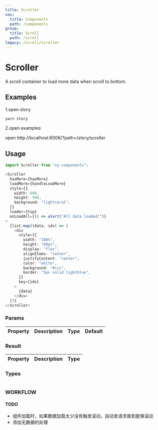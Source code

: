 ```yaml
---
title: Scroller
nav:
  title: Components
  path: /components
group:
  title: Scroll
  path: /scroll
legacy: /scroll/scroller
---
```


# Scroller

A scroll container to load more data when scroll to bottom.

## Examples
1.open story

```bash
yarn story
```
2.open examples

open http://localhost:6006/?path=/story/scroller

## Usage

```ts
import Scroller from "xy-components";

<Scroller
  hasMore={hasMore}
  loadMore={handleLoadMore}
  style={{
    width: 600,
    height: 500,
    background: "lightcoral",
  }}
  loader={tip}
  onLoadAll={() => alert("All data loaded!")}
>
  {list.map((data, idx) => (
    <div
      style={{
        width: "100%",
        height: "60px",
        display: "flex",
        alignItems: "center",
        justifyContent: "center",
        color: "white",
        background: "#ccc",
        border: "5px solid lightblue",
      }}
      key={idx}
    >
      {data}
    </div>
  ))}
</Scroller>
```

### Params

| Property | Description | Type | Default |
| -------- | ----------- | ---- | ------- |

### Result

| Property | Description | Type |
| -------- | ----------- | ---- |

### Types

```ts

```

### WORKFLOW

#### TODO 

- 组件加载时，如果数据加载太少没有触发滚动，自动发请求直到能够滚动
- 添加无数据的处理